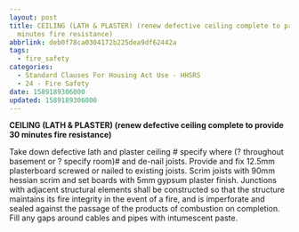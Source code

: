 ```yaml
---
layout: post
title: CEILING (LATH & PLASTER) (renew defective ceiling complete to provide 30
  minutes fire resistance)
abbrlink: deb0f78ca0304172b225dea9df62442a
tags:
  - fire_safety
categories:
  - Standard Clauses For Housing Act Use - HHSRS
  - 24 - Fire Safety
date: 1589189306000
updated: 1589189306000
---
```


**CEILING (LATH & PLASTER) (renew defective ceiling complete to provide 30 minutes fire resistance)**

Take down defective lath and plaster ceiling # specify where (? throughout basement or ? specify room)# and de-nail joists. Provide and fix 12.5mm plasterboard screwed or nailed to existing joists. Scrim joists with 90mm hessian scrim and set boards with 5mm gypsum plaster finish. Junctions with adjacent structural elements shall be constructed so that the structure maintains its fire integrity in the event of a fire, and is imperforate and sealed against the passage of the products of combustion on completion. Fill any gaps around cables and pipes with intumescent paste.
